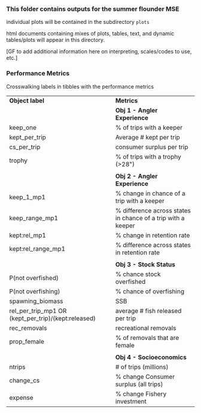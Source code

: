 ### This folder contains outputs for the summer flounder MSE

individual plots will be contained in the subdirectory `plots`

html documents containing mixes of plots, tables, text, and dynamic tables/plots will appear in this directory.

[GF to add additional information here on interpreting, scales/codes to use, etc.]

### Performance Metrics 

Crosswalking labels in tibbles with the performance metrics

|                                                     |                                                              |
|-------------------------|------------------------------------------|
| **Object label**                                    | **Metrics**                                                  |
|                                                     | **Obj 1 - Angler Experience**                                |
| keep_one                                            | % of trips with a keeper                                     |
| kept_per_trip                                       | Average \# kept per trip                                     |
| cs_per_trip                                         | consumer surplus per trip                                    |
| trophy                                              | % of trips with a trophy (\>28")                             |
|                                                     |                                                              |
|                                                     | **Obj 2 - Angler Experience**                                |
| keep_1\_mp1                                         | % change in chance of a trip with a keeper                   |
| keep_range_mp1                                      | % difference across states in chance of a trip with a keeper |
| kept:rel_mp1                                        | % change in retention rate                                   |
| kept:rel_range_mp1                                  | % difference across states in retention rate                 |
|                                                     |                                                              |
|                                                     | **Obj 3 - Stock Status**                                     |
| P(not overfished)                                   | % chance stock overfished                                    |
| P(not overfishing)                                  | % chance of overfishing                                      |
| spawning_biomass                                    | SSB                                                          |
| rel_per_trip_mp1 OR (kept_per_trip)/(kept:released) | average \# fish released per trip                            |
| rec_removals                                        | recreational removals                                        |
| prop_female                                         | % of removals that are female                                |
|                                                     |                                                              |
|                                                     | **Obj 4 - Socioeconomics**                                   |
| ntrips                                              | \# of trips (millions)                                       |
| change_cs                                           | % change Consumer surplus (all trips)                        |
| expense                                             | % change Fishery investment                                  |
